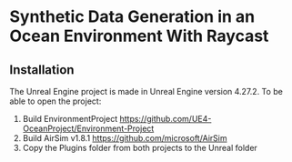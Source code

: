 # Synthetic Data Generation in an Ocean Environment With Raycast
## Installation
The Unreal Engine project is made in Unreal Engine version 4.27.2.
To be able to open the project:
1. Build EnvironmentProject https://github.com/UE4-OceanProject/Environment-Project
2. Build AirSim v1.8.1 https://github.com/microsoft/AirSim
3. Copy the Plugins folder from both projects to the Unreal folder
